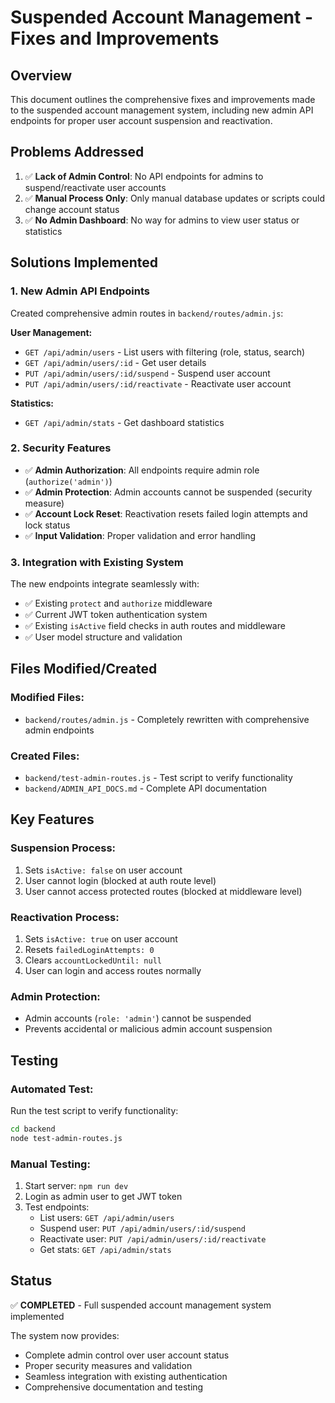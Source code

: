 # Suspended Account Management - Fixes and Improvements

## Overview
This document outlines the comprehensive fixes and improvements made to the suspended account management system, including new admin API endpoints for proper user account suspension and reactivation.

## Problems Addressed
1. ✅ **Lack of Admin Control**: No API endpoints for admins to suspend/reactivate user accounts
2. ✅ **Manual Process Only**: Only manual database updates or scripts could change account status
3. ✅ **No Admin Dashboard**: No way for admins to view user status or statistics

## Solutions Implemented

### 1. New Admin API Endpoints
Created comprehensive admin routes in `backend/routes/admin.js`:

**User Management:**
- `GET /api/admin/users` - List users with filtering (role, status, search)
- `GET /api/admin/users/:id` - Get user details
- `PUT /api/admin/users/:id/suspend` - Suspend user account
- `PUT /api/admin/users/:id/reactivate` - Reactivate user account

**Statistics:**
- `GET /api/admin/stats` - Get dashboard statistics

### 2. Security Features
- ✅ **Admin Authorization**: All endpoints require admin role (`authorize('admin')`)
- ✅ **Admin Protection**: Admin accounts cannot be suspended (security measure)
- ✅ **Account Lock Reset**: Reactivation resets failed login attempts and lock status
- ✅ **Input Validation**: Proper validation and error handling

### 3. Integration with Existing System
The new endpoints integrate seamlessly with:
- ✅ Existing `protect` and `authorize` middleware
- ✅ Current JWT token authentication system
- ✅ Existing `isActive` field checks in auth routes and middleware
- ✅ User model structure and validation

## Files Modified/Created

### Modified Files:
- `backend/routes/admin.js` - Completely rewritten with comprehensive admin endpoints

### Created Files:
- `backend/test-admin-routes.js` - Test script to verify functionality
- `backend/ADMIN_API_DOCS.md` - Complete API documentation

## Key Features

### Suspension Process:
1. Sets `isActive: false` on user account
2. User cannot login (blocked at auth route level)
3. User cannot access protected routes (blocked at middleware level)

### Reactivation Process:
1. Sets `isActive: true` on user account
2. Resets `failedLoginAttempts: 0`
3. Clears `accountLockedUntil: null`
4. User can login and access routes normally

### Admin Protection:
- Admin accounts (`role: 'admin'`) cannot be suspended
- Prevents accidental or malicious admin account suspension

## Testing

### Automated Test:
Run the test script to verify functionality:
```bash
cd backend
node test-admin-routes.js
```

### Manual Testing:
1. Start server: `npm run dev`
2. Login as admin user to get JWT token
3. Test endpoints:
   - List users: `GET /api/admin/users`
   - Suspend user: `PUT /api/admin/users/:id/suspend`
   - Reactivate user: `PUT /api/admin/users/:id/reactivate`
   - Get stats: `GET /api/admin/stats`

## Status
✅ **COMPLETED** - Full suspended account management system implemented

The system now provides:
- Complete admin control over user account status
- Proper security measures and validation
- Seamless integration with existing authentication
- Comprehensive documentation and testing
